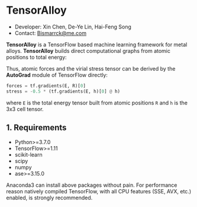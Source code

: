 # TensorAlloy

* Developer: Xin Chen, De-Ye Lin, Hai-Feng Song
* Contact: Bismarrck@me.com

**TensorAlloy** is a TensorFlow based machine learning framework for metal 
alloys. **TensorAlloy** builds direct computational graphs from atomic positions 
to total energy:

Thus, atomic forces and the virial stress tensor can be derived by the 
**AutoGrad** module of TensorFlow directly:

```python
forces = tf.gradients(E, R)[0]
stress = -0.5 * (tf.gradients(E, h)[0] @ h)
```

where `E` is the total energy tensor built from atomic positions `R` and `h` is 
the 3x3 cell tensor.


## 1. Requirements

* Python>=3.7.0
* TensorFlow>=1.11
* scikit-learn
* scipy
* numpy
* ase>=3.15.0

Anaconda3 can install above packages without pain. For performance reason 
natively compiled TensorFlow, with all CPU features (SSE, AVX, etc.) enabled, is 
strongly recommended. 
